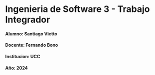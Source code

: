 # Ingenieria de Software 3 - Trabajo Integrador

#### Alumno: Santiago Vietto
#### Docente: Fernando Bono
#### Institucion: UCC
#### Año: 2024
